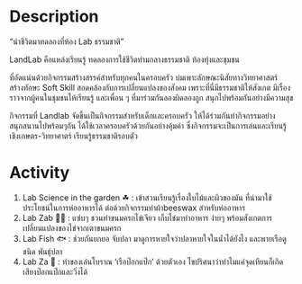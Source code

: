 ﻿# Description

“นำชีวิตมาทดลองที่ห้อง Lab ธรรมชาติ”

LandLab คือแหล่งเรียนรู้ ทดลองการใช้ชีวิตท่ามกลางธรรมชาติ ท้องทุ่งและชุมชน

ที่อัดแน่นด้วยกิจกรรมสร้างสรรค์สำหรับทุกคนในครอบครัว บ่มเพาะลักษณะนิสัยทางวิทยาศาสตร์ สร้างทักษะ Soft Skill สอดคล้องกับการเปลี่ยนแปลงของสังคม เพราะที่นี่มีธรรมชาติให้สังเกต มีเรื่องราวจากผู้คนในชุมชนให้เรียนรู้ และเพื่อน ๆ ที่มาร่วมกันลองผิดลองถูก สนุกไปพร้อมกันอย่างมีความสุข

กิจกรรมที่ Landlab จัดขึ้นเป็นกิจกรรมสำหรับเด็กและครอบครัว ให้ได้ร่วมกันทำกิจกรรมอย่างสนุกสนานไปพร้อมๆกัน ได้ใช้เวลาครอบครัวด้วยกันอย่างคุ้มค่า ซึ่งกิจกรรมจะเป็นการเล่นและเรียนรู้เชิงเกษตร-วิทยาศาตร์ เรียนรู้ธรรมชาติรอบตัว

# Activity

1. Lab Science in the garden ☘ : เข้าสวนเรียนรู้เรื่องใบไม้และผิวของมัน ที่นำมาใช้ประโยชน์ในการห่ออาหารได้ ต่อด้วยกิจกรรมทำผ้าbeeswax สำหรับห่ออาหาร
2. Lab Zab 👩‍🍳 : แซ่บๆ ชวนทำขนมครกไข่เจียว เก็บไข่มาทำอาหาร ง่ายๆ พร้อมสังเกตการเปลี่ยนแปลงของไข่จากเตาขนมครก
3. Lab Fish 🐟 : ช่วยกันยกยอ จับปลา มาดูการหายใจว่าปลาหายใจในน้ำได้ยังไง และพายเรือดูชนิด พันธุ์ปลา
4. Lab Za 🕺 : ทำของเล่นโบราณ ‘เรือป๊อกแป๊ก’ ด้วยตัวเอง ไขปริศนาว่าทำไมแค่จุดเทียนก็เกิดเสียงป๊อกแป๊กและวิ่งได้
